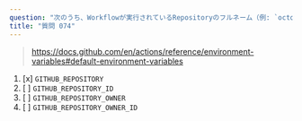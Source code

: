 ```yaml
---
question: "次のうち、Workflowが実行されているRepositoryのフルネーム（例: `octocat/hello-world`）を含むデフォルト環境変数はどれですか？"
title: "質問 074"
---
```


> https://docs.github.com/en/actions/reference/environment-variables#default-environment-variables

1. [x] `GITHUB_REPOSITORY`
1. [ ] `GITHUB_REPOSITORY_ID`
1. [ ] `GITHUB_REPOSITORY_OWNER`
1. [ ] `GITHUB_REPOSITORY_OWNER_ID`